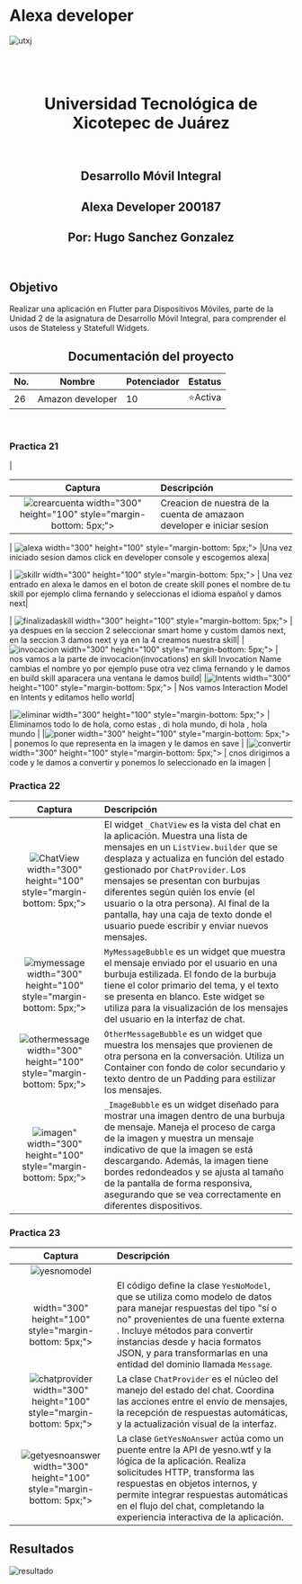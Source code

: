 # Alexa developer


![utxj](https://github.com/loreasc2003/m4delProyecto/assets/163441777/57f5e0f6-567a-4597-beff-f8adc0768c60)

<br>
<br>
<h1 align="center"> Universidad Tecnológica de Xicotepec de Juárez </h1>
<br>

<h2 align="center"> Desarrollo Móvil Integral </h2>
<h2 align="center"> Alexa Developer 200187 </h2>
<h2 align="center"> Por: Hugo Sanchez Gonzalez </h2>
<br>
<h2> Objetivo </h2>
Realizar una aplicación en Flutter para Dispositivos Móviles, parte de la Unidad 2 de la asignatura de Desarrollo Móvil Integral, para comprender el usos de Stateless y Statefull Widgets.
<br>
<h2 align="center"> Documentación del proyecto </h2>



|No. |Nombre |Potenciador |Estatus |
|--|--|--|--|
|26|Amazon developer|10|⭐Activa|


<br>


<h3> Practica 21 </h3>
|
    
| Captura | Descripción | 
|:-------------:|:---------------|
| ![crearcuenta](https://github.com/user-attachments/assets/cfde9cde-fab3-47ec-b9f4-85cec86be706)  width="300" height="100" style="margin-bottom: 5px;"> | Creacion de nuestra de la cuenta de amazaon developer e iniciar sesion |

| ![alexa](https://github.com/user-attachments/assets/265854f4-7cc3-43f6-b502-836668bf8d54)  width="300" height="100" style="margin-bottom: 5px;"> |Una vez iniciado sesion damos click en developer console y escogemos alexa|

|  ![skillr](https://github.com/user-attachments/assets/cee35217-4c70-4c03-8960-eefe034b797d)  width="300" height="100" style="margin-bottom: 5px;"> | Una vez entrado en alexa le damos en el boton de create skill pones el nombre de tu skill por ejemplo clima fernando y seleccionas el idioma español y damos next|

| ![finalizadaskill](https://github.com/user-attachments/assets/a1f2cdf2-9a88-4aa4-9f0b-e6b51f7f4ce5)  width="300" height="100" style="margin-bottom: 5px;"> | ya despues en la seccion 2 seleccionar smart home y custom damos next, en la seccion 3 damos next y ya en la 4 creamos nuestra skill|
| ![invocacion](https://github.com/user-attachments/assets/bc2a290f-3c35-4335-ac54-b8360ca1d668)  width="300" height="100" style="margin-bottom: 5px;"> | nos vamos a la parte de invocacion(invocations) en skill Invocation Name cambias el nombre yo por ejemplo puse otra vez clima fernando y le damos en build skill aparacera una ventana le damos build|
|![Intents](https://github.com/user-attachments/assets/67614cb0-5d05-4b63-aa5d-dc11836b2f36)  width="300" height="100" style="margin-bottom: 5px;"> | Nos vamos Interaction Model en Intents y editamos hello world|

|![eliminar](https://github.com/user-attachments/assets/2700bb88-93af-445a-8305-75d5369f594a)  width="300" height="100" style="margin-bottom: 5px;"> | Eliminamos todo lo de hola, como estas , di hola mundo, di hola , hola mundo |
|![poner](https://github.com/user-attachments/assets/1b7eb673-e6b5-4d5e-a3c9-d40d6812f2a4)  width="300" height="100" style="margin-bottom: 5px;"> | ponemos lo que representa en la imagen y le damos en save |
|![convertir](https://github.com/user-attachments/assets/ade7d0a3-0df6-4fae-b804-2fb01a5ed3dd)  width="300" height="100" style="margin-bottom: 5px;"> | cnos dirigimos a code y le damos a convertir y ponemos lo seleccionado en la imagen |




<h3> Practica 22 </h3>

| Captura | Descripción | 
|:-------------:|:---------------|
| ![ChatView](https://github.com/user-attachments/assets/e4a7b5c5-f0fd-4d69-b5cd-356459f70c13)  width="300" height="100" style="margin-bottom: 5px;"> |El widget `_ChatView` es la vista del chat en la aplicación. Muestra una lista de mensajes en un `ListView.builder` que se desplaza y actualiza en función del estado gestionado por `ChatProvider`. Los mensajes se presentan con burbujas diferentes según quién los envíe (el usuario o la otra persona). Al final de la pantalla, hay una caja de texto donde el usuario puede escribir y enviar nuevos mensajes.|
|![mymessage](https://github.com/user-attachments/assets/976e6deb-a679-41d1-8e83-db979bdb8758)  width="300" height="100" style="margin-bottom: 5px;"> |`MyMessageBubble` es un widget que muestra el mensaje enviado por el usuario en una burbuja estilizada. El fondo de la burbuja tiene el color primario del tema, y el texto se presenta en blanco. Este widget se utiliza para la visualización de los mensajes del usuario en la interfaz de chat.|
|![othermessage](https://github.com/user-attachments/assets/6e78b227-80e2-4dae-85ca-94fbd8a50ed3)  width="300" height="100" style="margin-bottom: 5px;"> |`OtherMessageBubble` es un widget que muestra los mensajes que provienen de otra persona en la conversación. Utiliza un Container con fondo de color secundario y texto dentro de un Padding para estilizar los mensajes. |
|![imagen](https://github.com/user-attachments/assets/3a526908-513a-4da1-9250-9768750221a2)"  width="300" height="100" style="margin-bottom: 5px;"> |`_ImageBubble` es un widget diseñado para mostrar una imagen dentro de una burbuja de mensaje. Maneja el proceso de carga de la imagen y muestra un mensaje indicativo de que la imagen se está descargando. Además, la imagen tiene bordes redondeados y se ajusta al tamaño de la pantalla de forma responsiva, asegurando que se vea correctamente en diferentes dispositivos.| <img src="https://github.com/user-attachments/assets/084827b5-ff25-4de8-bb53-90f028e772fa"  width="300" height="100" style="margin-bottom: 5px;"> |El widget `MessageFieldBox` crea un campo de texto estilizado con un borde redondeado y un botón de envío. Permite al usuario escribir mensajes, y al presionar el icono de envío o la tecla Enter, se llama a una función onValue con el texto ingresado. Además, incluye un manejo del foco y de la interacción con el teclado.|

<h3> Practica 23 </h3>

| Captura | Descripción | 
|:-------------:|:---------------|
| ![yesnomodel](https://github.com/user-attachments/assets/2cc88793-1164-4931-8d68-4940fae6c6ac)
  width="300" height="100" style="margin-bottom: 5px;"> |El código define la clase `YesNoModel`, que se utiliza como modelo de datos para manejar respuestas del tipo "sí o no" provenientes de una fuente externa . Incluye métodos para convertir instancias desde y hacia formatos JSON, y para transformarlas en una entidad del dominio llamada `Message`.|
| ![chatprovider](https://github.com/user-attachments/assets/e3faa639-3fc6-4ea1-b783-39ac28cc211d)  width="300" height="100" style="margin-bottom: 5px;"> |La clase `ChatProvider` es el núcleo del manejo del estado del chat. Coordina las acciones entre el envío de mensajes, la recepción de respuestas automáticas, y la actualización visual de la interfaz.|
|![getyesnoanswer](https://github.com/user-attachments/assets/89e2af51-8984-4009-9c8a-79ed3e16e9e4)  width="300" height="100" style="margin-bottom: 5px;"> |La clase `GetYesNoAnswer` actúa como un puente entre la API de yesno.wtf y la lógica de la aplicación. Realiza solicitudes HTTP, transforma las respuestas en objetos internos, y permite integrar respuestas automáticas en el flujo del chat, completando la experiencia interactiva de la aplicación.| <img src="https://github.com/user-attachments/assets/226e7ef8-7894-4dc0-88bc-f10f6539490c"  width="300" height="100" style="margin-bottom: 5px;"> |El método `moveScrollToBottom` mejora la experiencia de usuario al garantizar que los mensajes más recientes sean visibles sin requerir interacción manual, proporcionando un desplazamiento suave hacia la parte inferior de la lista.|

## Resultados

![resultado](https://github.com/user-attachments/assets/9abf27e0-978b-47a6-8827-3ea22d9befe9)
















